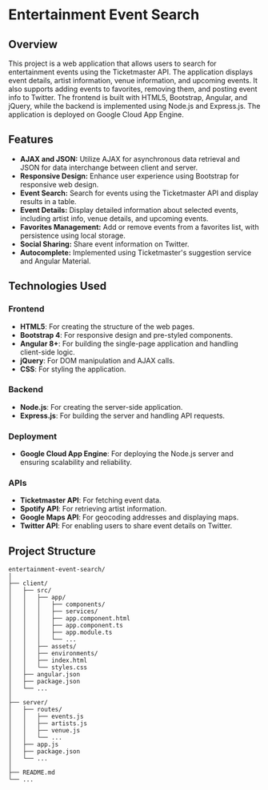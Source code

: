 # Entertainment Event Search

## Overview

This project is a web application that allows users to search for entertainment events using the Ticketmaster API. The application displays event details, artist information, venue information, and upcoming events. It also supports adding events to favorites, removing them, and posting event info to Twitter. The frontend is built with HTML5, Bootstrap, Angular, and jQuery, while the backend is implemented using Node.js and Express.js. The application is deployed on Google Cloud App Engine.

## Features

- **AJAX and JSON:** Utilize AJAX for asynchronous data retrieval and JSON for data interchange between client and server.
- **Responsive Design:** Enhance user experience using Bootstrap for responsive web design.
- **Event Search:** Search for events using the Ticketmaster API and display results in a table.
- **Event Details:** Display detailed information about selected events, including artist info, venue details, and upcoming events.
- **Favorites Management:** Add or remove events from a favorites list, with persistence using local storage.
- **Social Sharing:** Share event information on Twitter.
- **Autocomplete:** Implemented using Ticketmaster's suggestion service and Angular Material.

## Technologies Used

### Frontend

- **HTML5**: For creating the structure of the web pages.
- **Bootstrap 4**: For responsive design and pre-styled components.
- **Angular 8+**: For building the single-page application and handling client-side logic.
- **jQuery**: For DOM manipulation and AJAX calls.
- **CSS**: For styling the application.

### Backend

- **Node.js**: For creating the server-side application.
- **Express.js**: For building the server and handling API requests.

### Deployment

- **Google Cloud App Engine**: For deploying the Node.js server and ensuring scalability and reliability.

### APIs

- **Ticketmaster API**: For fetching event data.
- **Spotify API**: For retrieving artist information.
- **Google Maps API**: For geocoding addresses and displaying maps.
- **Twitter API**: For enabling users to share event details on Twitter.

## Project Structure

```plaintext
entertainment-event-search/
│
├── client/
│   ├── src/
│   │   ├── app/
│   │   │   ├── components/
│   │   │   ├── services/
│   │   │   ├── app.component.html
│   │   │   ├── app.component.ts
│   │   │   ├── app.module.ts
│   │   │   └── ...
│   │   ├── assets/
│   │   ├── environments/
│   │   ├── index.html
│   │   └── styles.css
│   ├── angular.json
│   ├── package.json
│   └── ...
│
├── server/
│   ├── routes/
│   │   ├── events.js
│   │   ├── artists.js
│   │   ├── venue.js
│   │   └── ...
│   ├── app.js
│   ├── package.json
│   └── ...
│
├── README.md
└── ...

